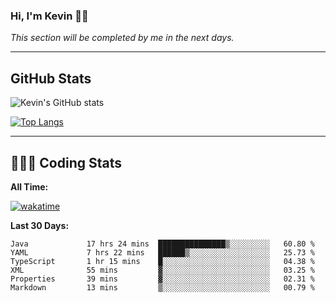 ### Hi, I'm Kevin 👋🏻

_This section will be completed by me in the next days._


--- 
## GitHub Stats
![Kevin's GitHub stats](https://github-readme-stats.vercel.app/api?username=kevin-kraus&show_icons=true&theme=dark)

[![Top Langs](https://github-readme-stats.vercel.app/api/top-langs/?username=kevin-kraus&layout=compact&theme=dark)]()

---
## 🧑🏻‍💻 Coding Stats

**All Time:**

[![wakatime](https://wakatime.com/badge/user/2ee1869b-72a2-4c21-b5f7-e95432f5a1cf.svg?style=flat)](https://wakatime.com/@2ee1869b-72a2-4c21-b5f7-e95432f5a1cf)

**Last 30 Days:**

<!--START_SECTION:waka-->

```text
Java             17 hrs 24 mins  ███████████████▒░░░░░░░░░   60.80 %
YAML             7 hrs 22 mins   ██████▒░░░░░░░░░░░░░░░░░░   25.73 %
TypeScript       1 hr 15 mins    █░░░░░░░░░░░░░░░░░░░░░░░░   04.38 %
XML              55 mins         ▓░░░░░░░░░░░░░░░░░░░░░░░░   03.25 %
Properties       39 mins         ▓░░░░░░░░░░░░░░░░░░░░░░░░   02.31 %
Markdown         13 mins         ▒░░░░░░░░░░░░░░░░░░░░░░░░   00.79 %
```

<!--END_SECTION:waka-->
